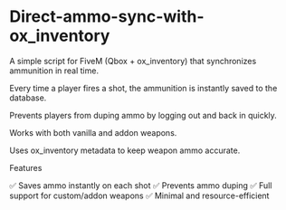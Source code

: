 # Direct-ammo-sync-with-ox_inventory
A simple script for FiveM (Qbox + ox_inventory) that synchronizes ammunition in real time.

Every time a player fires a shot, the ammunition is instantly saved to the database.

Prevents players from duping ammo by logging out and back in quickly.

Works with both vanilla and addon weapons.

Uses ox_inventory metadata to keep weapon ammo accurate.

Features

✅ Saves ammo instantly on each shot
✅ Prevents ammo duping
✅ Full support for custom/addon weapons
✅ Minimal and resource-efficient
